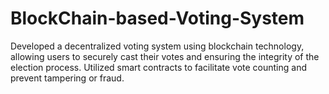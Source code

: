 # BlockChain-based-Voting-System

Developed a decentralized voting system using blockchain technology,
allowing users to securely cast their votes and ensuring the integrity of
the election process. Utilized smart contracts to facilitate vote counting
and prevent tampering or fraud.

